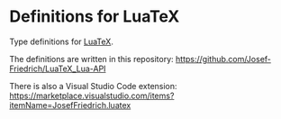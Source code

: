 # Definitions for LuaTeX

Type definitions for [LuaTeX](http://luatex.org).

The definitions are written in this repository:
https://github.com/Josef-Friedrich/LuaTeX_Lua-API

There is also a Visual Studio Code extension:
https://marketplace.visualstudio.com/items?itemName=JosefFriedrich.luatex
